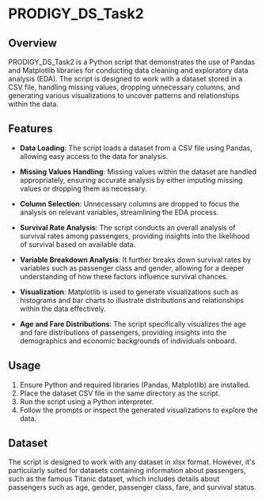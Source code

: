 # PRODIGY_DS_Task2

## Overview

PRODIGY_DS_Task2 is a Python script that demonstrates the use of Pandas and Matplotlib libraries for conducting data cleaning and exploratory data analysis (EDA). The script is designed to work with a dataset stored in a CSV file, handling missing values, dropping unnecessary columns, and generating various visualizations to uncover patterns and relationships within the data.

## Features

- **Data Loading**: The script loads a dataset from a CSV file using Pandas, allowing easy access to the data for analysis.

- **Missing Values Handling**: Missing values within the dataset are handled appropriately, ensuring accurate analysis by either imputing missing values or dropping them as necessary.

- **Column Selection**: Unnecessary columns are dropped to focus the analysis on relevant variables, streamlining the EDA process.

- **Survival Rate Analysis**: The script conducts an overall analysis of survival rates among passengers, providing insights into the likelihood of survival based on available data.

- **Variable Breakdown Analysis**: It further breaks down survival rates by variables such as passenger class and gender, allowing for a deeper understanding of how these factors influence survival chances.

- **Visualization**: Matplotlib is used to generate visualizations such as histograms and bar charts to illustrate distributions and relationships within the data effectively.

- **Age and Fare Distributions**: The script specifically visualizes the age and fare distributions of passengers, providing insights into the demographics and economic backgrounds of individuals onboard.

## Usage

1. Ensure Python and required libraries (Pandas, Matplotlib) are installed.
2. Place the dataset CSV file in the same directory as the script.
3. Run the script using a Python interpreter.
4. Follow the prompts or inspect the generated visualizations to explore the data.

## Dataset

The script is designed to work with any dataset in xlsx format. However, it's particularly suited for datasets containing information about passengers, such as the famous Titanic dataset, which includes details about passengers such as age, gender, passenger class, fare, and survival status.


